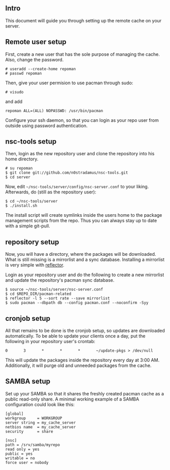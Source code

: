 ## Intro
This document will guide you through setting up the remote cache
on your server.

## Remote user setup
First, create a new user that has the sole purpose of managing the cache.
Also, change the password.

	# useradd --create-home repoman
	# passwd repoman

Then, give your user permision to use pacman through sudo:

	# visudo

and add

	repoman ALL=(ALL) NOPASSWD: /usr/bin/pacman

Configure your ssh daemon, so that you can login as your repo user from outside
using password authentication.

## nsc-tools setup
Then, login as the new repository user and clone the repository into his home directory.

	# su repoman
	$ git clone git://github.com/n0stradamus/nsc-tools.git
	$ cd server

Now, edit `~/nsc-tools/server/config/nsc-server.conf` to your liking.
Afterwards, do (still as the repository user):

	$ cd ~/nsc-tools/server
	$ ./install.sh

The install script will create symlinks inside the users home
to the package management scripts from the repo.
Thus you can always stay up to date with a simple git-pull.

## repository setup
Now, you will have a directory, where the packages will be downloaded.
What is still missing is a mirrorlist and a sync database.
Installing a mirrorlist is very simple with [reflector](https://wiki.archlinux.org/index.php/Reflector).

Login as your repository user and do the following to create a 
new mirrorlist and update the repository's pacman sync database.

	$ source ~/nsc-tools/server/nsc-server.conf
	$ cd $REPO_DIR/pacman-related
	$ reflector -l 5 --sort rate --save mirrorlist
	$ sudo pacman --dbpath db --config pacman.conf --noconfirm -Syy

## cronjob setup
All that remains to be done is the cronjob setup, so updates are downloaded automatically.
To be able to update your clients once a day, put the following
in your repository user's crontab:

    0       3       *       *       *       ~/update-pkgs > /dev/null 

This will update the packages inside the repository every day at 3:00 AM.
Additionally, it will purge old and unneeded packages from the cache.

## SAMBA setup
Set up your SAMBA so that it shares the freshly created pacman cache
as a public read-only share. A minimal working example  of a SAMBA configuration could look like this:

    [global]
    workgroup     = WORKGROUP
    server string = my_cache_server
    netbios name  = my_cache_server
    security      = share

    [nsc]
    path = /srv/samba/myrepo
    read only = yes
    public = yes
    writable = no
    force user = nobody
